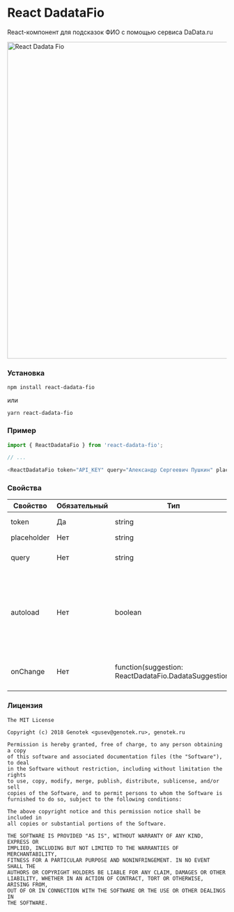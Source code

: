 # React DadataFio
React-компонент для подсказок ФИО с помощью сервиса DaData.ru

<img width="728" alt="React Dadata Fio" src="https://user-images.githubusercontent.com/724423/29621151-9ea462b6-8828-11e7-88ba-07f9619c0182.png">

### Установка
```
npm install react-dadata-fio
```
или
```
yarn react-dadata-fio
```

### Пример
```javascript
import { ReactDadataFio } from 'react-dadata-fio';

// ...

<ReactDadataFio token="API_KEY" query="Александр Сергеевич Пушкин" placeholder="" />
```

### Свойства

| Свойство  | Обязательный | Тип | Описание |
| ------------- | ------------- | ------------- | ------------- |
| token  | Да  | string  | Авторизационный токен DaData.ru  |
| placeholder  | Нет  | string  | Текст placeholder  |
| query  | Нет  | string  | Начальное значение поля ввода  |
| autoload  | Нет  | boolean  | Если `true`, то запрос на получение подсказок будет инициирован в фоне сразу, после монтирования компонента  |
| onChange  | Нет  | function(suggestion: ReactDadataFio.DadataSuggestion)  | Функция, вызываемая при выборе подсказки  |

### Лицензия

```
The MIT License

Copyright (c) 2018 Genotek <gusev@genotek.ru>, genotek.ru

Permission is hereby granted, free of charge, to any person obtaining a copy
of this software and associated documentation files (the "Software"), to deal
in the Software without restriction, including without limitation the rights
to use, copy, modify, merge, publish, distribute, sublicense, and/or sell
copies of the Software, and to permit persons to whom the Software is
furnished to do so, subject to the following conditions:

The above copyright notice and this permission notice shall be included in
all copies or substantial portions of the Software.

THE SOFTWARE IS PROVIDED "AS IS", WITHOUT WARRANTY OF ANY KIND, EXPRESS OR
IMPLIED, INCLUDING BUT NOT LIMITED TO THE WARRANTIES OF MERCHANTABILITY,
FITNESS FOR A PARTICULAR PURPOSE AND NONINFRINGEMENT. IN NO EVENT SHALL THE
AUTHORS OR COPYRIGHT HOLDERS BE LIABLE FOR ANY CLAIM, DAMAGES OR OTHER
LIABILITY, WHETHER IN AN ACTION OF CONTRACT, TORT OR OTHERWISE, ARISING FROM,
OUT OF OR IN CONNECTION WITH THE SOFTWARE OR THE USE OR OTHER DEALINGS IN
THE SOFTWARE.
```
